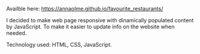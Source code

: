 Availble here: https://annaolme.github.io/favourite_restaurants/

I decided to make web page responsive with dinamically populated content by JavaScript. To make it easier to update info on the website when needed.

Technology used: HTML, CSS, JavaScript.
